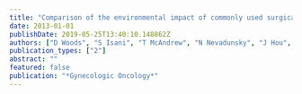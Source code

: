 ```yaml
---
title: "Comparison of the environmental impact of commonly used surgical approaches to hysterectomy"
date: 2013-01-01
publishDate: 2019-05-25T13:40:10.148862Z
authors: ["D Woods", "S Isani", "T McAndrew", "N Nevadunsky", "J Hou", "G Goldberg", "D Kuo"]
publication_types: ["2"]
abstract: ""
featured: false
publication: "*Gynecologic Oncology*"
---
```


